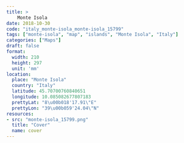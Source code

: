 ```yaml
---
title: > 
    Monte Isola
date: 2018-10-30
code: "italy_monte-isola_monte-isola_15799"
tags: ["monte-isola", "map", "islands", "Monte Isola", "Italy"]
categories: ["Maps"]
draft: false
format:
  width: 210
  height: 297
  unit: 'mm'
location:
  place: "Monte Isola"
  country: "Italy"
  latitude: 45.70700760840651
  longitude: 10.085082677807183
  prettyLat: "8\u00b018'17.91\"E"
  prettyLon: "39\u00b059'24.04\"N"
resources:
- src: "monte-isola_15799.png"
  title: "Cover"
  name: cover
---
```

